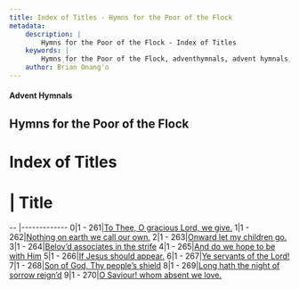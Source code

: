 ```yaml
---
title: Index of Titles - Hymns for the Poor of the Flock
metadata:
    description: |
        Hymns for the Poor of the Flock - Index of Titles
    keywords: |
        Hymns for the Poor of the Flock, adventhymnals, advent hymnals, index
    author: Brian Onang'o
---
```


#### Advent Hymnals

## Hymns for the Poor of the Flock

# Index of Titles
# | Title                        
-- |-------------
0|1 - 261|[To Thee, O gracious Lord, we give.](/201-300/261-270/01.To-Thee,-O-gracious-Lord,-we-give)
1|1 - 262|[Nothing on earth we call our own.](/201-300/261-270/02.Nothing-on-earth-we-call-our-own)
2|1 - 263|[Onward let my children go.](/201-300/261-270/03.Onward-let-my-children-go)
3|1 - 264|[Belov’d associates in the strife](/201-300/261-270/04.Belov’d-associates-in-the-strife)
4|1 - 265|[And do we hope to be with Him](/201-300/261-270/05.And-do-we-hope-to-be-with-Him)
5|1 - 266|[If Jesus should appear.](/201-300/261-270/06.If-Jesus-should-appear)
6|1 - 267|[Ye servants of the Lord!](/201-300/261-270/07.Ye-servants-of-the-Lord!)
7|1 - 268|[Son of God, Thy people’s shield](/201-300/261-270/08.Son-of-God,-Thy-people’s-shield)
8|1 - 269|[Long hath the night of sorrow reign’d](/201-300/261-270/09.Long-hath-the-night-of-sorrow-reign’d)
9|1 - 270|[O Saviour! whom absent we love.](/201-300/261-270/10.O-Saviour!-whom-absent-we-love)